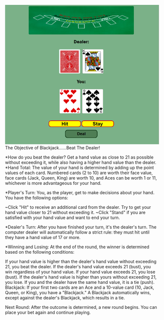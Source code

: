 ![blackjack game ](image.png)
The Objective of Blackjack......Beat The Dealer!
 
*How do you beat the dealer?
   Get a hand value as close to 21 as possible without exceeding it, while also having a higher hand value than the dealer.
*Hand Total: The value of your hand is determined by adding up the point values of each card. Numbered cards (2 to 10) are worth their face value, face cards (Jack, Queen, King) are worth 10, and Aces can be worth 1 or 11, whichever is more advantageous for your hand.

*Player's Turn: You, as the player, get to make decisions about your hand. You have the following options:

~Click "Hit" to receive an additional card from the dealer. Try to get your hand value closer to 21 without exceeding it.
~Click "Stand" if you are satisfied with your hand value and want to end your turn.

*Dealer's Turn: After you have finished your turn, it's the dealer's turn. The computer dealer will automatically follow a strict rule: they must hit until they have a hand value of 17 or more.

*Winning and Losing: At the end of the round, the winner is determined based on the following conditions:

If your hand value is higher than the dealer's hand value without exceeding 21, you beat the dealer.
If the dealer's hand value exceeds 21 (bust), you win regardless of your hand value.
If your hand value exceeds 21, you lose (bust).
If the dealer's hand value is higher than yours without exceeding 21, you lose.
If you and the dealer have the same hand value, it is a tie (push).
Blackjack: If your first two cards are an Ace and a 10-value card (10, Jack, Queen, or King), you have a "Blackjack." A Blackjack automatically wins, except against the dealer's Blackjack, which results in a tie.

Next Round: After the outcome is determined, a new round begins. You can place your bet again and continue playing.
 
<!-- ![image](https://user-images.githubusercontent.com/105758399/201232618-d019a486-c306-4ab5-96b9-1fb597f6a54f.png) -->

<!-- ![blackjack game ](image.png) -->